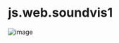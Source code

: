 # js.web.soundvis1
![image](https://github.com/user-attachments/assets/17eebdde-f7de-4dfb-b147-e5499d3605f1)
